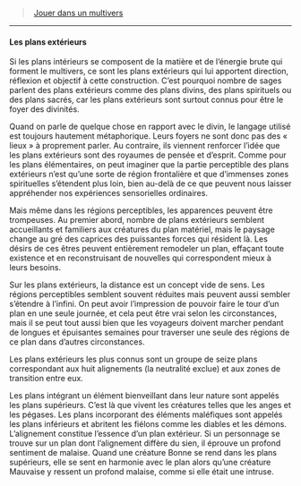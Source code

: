 ﻿---
!Generic
Id: planes_hd.md#les-plans-extérieurs
ParentLink: planes_hd.md#jouer-dans-un-multivers
Name: Les plans extérieurs
ParentName: Jouer dans un multivers
NameLevel: 4
---
> [Jouer dans un multivers](hd_planes.md)

---

#### Les plans extérieurs

Si les plans intérieurs se composent de la matière et de l’énergie brute qui forment le multivers, ce sont les plans extérieurs qui lui apportent direction, réflexion et objectif à cette construction. C’est pourquoi nombre de sages parlent des plans extérieurs comme des plans divins, des plans spirituels ou des plans sacrés, car les plans extérieurs sont surtout connus pour être le foyer des divinités.

Quand on parle de quelque chose en rapport avec le divin, le langage utilisé est toujours hautement métaphorique. Leurs foyers ne sont donc pas des « lieux » à proprement parler. Au contraire, ils viennent renforcer l’idée que les plans extérieurs sont des royaumes de pensée et d’esprit. Comme pour les plans élémentaires, on peut imaginer que la partie perceptible des plans extérieurs n’est qu’une sorte de région frontalière et que d’immenses zones spirituelles s’étendent plus loin, bien au-delà de ce que peuvent nous laisser appréhender nos expériences sensorielles ordinaires.

Mais même dans les régions perceptibles, les apparences peuvent être trompeuses. Au premier abord, nombre de plans extérieurs semblent accueillants et familiers aux créatures du plan matériel, mais le paysage change au gré des caprices des puissantes forces qui résident là. Les désirs de ces êtres peuvent entièrement remodeler un plan, effaçant toute existence et en reconstruisant de nouvelles qui correspondent mieux à leurs besoins.

Sur les plans extérieurs, la distance est un concept vide de sens. Les régions perceptibles semblent souvent réduites mais peuvent aussi sembler s’étendre à l’infini. On peut avoir l’impression de pouvoir faire le tour d’un plan en une seule journée, et cela peut être vrai selon les circonstances, mais il se peut tout aussi bien que les voyageurs doivent marcher pendant de longues et épuisantes semaines pour traverser une seule des régions de ce plan dans d’autres circonstances.

Les plans extérieurs les plus connus sont un groupe de seize plans correspondant aux huit alignements (la neutralité exclue) et aux zones de transition entre eux.

Les plans intégrant un élément bienveillant dans leur nature sont appelés les plans supérieurs. C’est là que vivent les créatures telles que les anges et les pégases. Les plans incorporant des éléments maléfiques sont appelés les plans inférieurs et abritent les fiélons comme les diables et les démons. L’alignement constitue l’essence d’un plan extérieur. Si un personnage se trouve sur un plan dont l’alignement diffère du sien, il éprouve un profond sentiment de malaise. Quand une créature Bonne se rend dans les plans supérieurs, elle se sent en harmonie avec le plan alors qu’une créature Mauvaise y ressent un profond malaise, comme si elle était une intruse.


